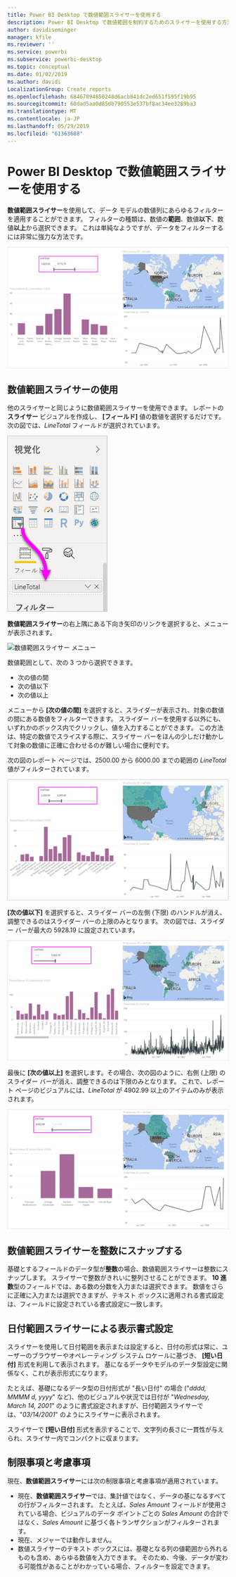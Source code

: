```yaml
---
title: Power BI Desktop で数値範囲スライサーを使用する
description: Power BI Desktop で数値範囲を制約するためのスライサーを使用する方法について説明します。
author: davidiseminger
manager: kfile
ms.reviewer: ''
ms.service: powerbi
ms.subservice: powerbi-desktop
ms.topic: conceptual
ms.date: 01/02/2019
ms.author: davidi
LocalizationGroup: Create reports
ms.openlocfilehash: 68467894850248d6acb841dc2ed651f595f19b95
ms.sourcegitcommit: 60dad5aa0d85db790553e537bf8ac34ee3289ba3
ms.translationtype: MT
ms.contentlocale: ja-JP
ms.lasthandoff: 05/29/2019
ms.locfileid: "61363688"
---
```

# <a name="use-the-numeric-range-slicer-in-power-bi-desktop"></a>Power BI Desktop で数値範囲スライサーを使用する
**数値範囲スライサー**を使用して、データ モデルの数値列にあらゆるフィルターを適用することができます。 フィルターの種類は、数値の**範囲**、数値**以下**、数値**以上**から選択できます。 これは単純なようですが、データをフィルターするには非常に強力な方法です。

![数値範囲スライサーがあるビジュアル](media/desktop-slicer-numeric-range/desktop-slicer-numeric-range-0.png)

## <a name="using-the-numeric-range-slicer"></a>数値範囲スライサーの使用
他のスライサーと同じように数値範囲スライサーを使用できます。 レポートの**スライサー** ビジュアルを作成し、 **[フィールド]** 値の数値を選択するだけです。 次の図では、*LineTotal* フィールドが選択されています。

![数値範囲スライサーの作成](media/desktop-slicer-numeric-range/desktop-slicer-numeric-range-1-create.png)

**数値範囲スライサー**の右上隅にある下向き矢印のリンクを選択すると、メニューが表示されます。

![数値範囲スライサー メニュー](media/desktop-slicer-numeric-range/desktop-slicer-numeric-range-2-between.png)

数値範囲として、次の 3 つから選択できます。

* 次の値の間
* 次の値以下
* 次の値以上

メニューから **[次の値の間]** を選択すると、スライダーが表示され、対象の数値の間にある数値をフィルターできます。 スライダー バーを使用する以外にも、いずれかのボックス内でクリックし、値を入力することができます。 この方法は、特定の数値でスライスする際に、スライサー バーをほんの少しだけ動かして対象の数値に正確に合わせるのが難しい場合に便利です。

次の図のレポート ページでは、2500.00 から 6000.00 までの範囲の *LineTotal* 値がフィルターされています。

![[次の値の間] を使用した数値範囲スライサー](media/desktop-slicer-numeric-range/desktop-slicer-numeric-range-3-between-range.png)

**[次の値以下]** を選択すると、スライダー バーの左側 (下限) のハンドルが消え、調整できるのはスライダー バーの上限のみとなります。 次の図では、スライダー バーが最大の 5928.19 に設定されています。

![[次の値以下] を使用した数値範囲スライサー](media/desktop-slicer-numeric-range/desktop-slicer-numeric-range-4-less-than.png)

最後に **[次の値以上]** を選択します。その場合、次の図のように、右側 (上限) のスライダー バーが消え、調整できるのは下限のみとなります。 これで、レポート ページのビジュアルには、*LineTotal* が 4902.99 以上のアイテムのみが表示されます。

![[次の値以上] を使用した数値範囲スライサー](media/desktop-slicer-numeric-range/desktop-slicer-numeric-range-5-greater-than.png)

## <a name="snap-to-whole-numbers-with-the-numeric-range-slicer"></a>数値範囲スライサーを整数にスナップする

基礎とするフィールドのデータ型が**整数**の場合、数値範囲スライサーは整数にスナップします。 スライサーで整数がきれいに整列させることができます。 **10 進数**型のフィールドでは、ある数の分数を入力または選択できます。 数値をさらに正確に入力または選択できますが、テキスト ボックスに適用される書式設定は、フィールドに設定されている書式設定に一致します。

## <a name="display-formatting-with-the-date-range-slicer"></a>日付範囲スライサーによる表示書式設定

スライサーを使用して日付範囲を表示または設定すると、日付の形式は常に、ユーザーのブラウザーやオペレーティング システム ロケールに基づき、 **[短い日付]** 形式を利用して表示されます。 基になるデータやモデルのデータ型設定に関係なく、これが表示形式になります。 

たとえば、基礎になるデータ型の日付形式が "長い日付" の場合 ("*dddd, MMMM d, yyyy*" など)、他のビジュアルや状況では日付が "*Wednesday, March 14, 2001*" のように書式設定されますが、日付範囲スライサーでは、"*03/14/2001*" のようにスライサーに表示されます。

スライサーで **[短い日付]** 形式を表示することで、文字列の長さに一貫性が与えられ、スライサー内でコンパクトに収まります。 


## <a name="limitations-and-considerations"></a>制限事項と考慮事項
現在、**数値範囲スライサー**には次の制限事項と考慮事項が適用されています。

* 現在、**数値範囲スライサー**では、集計値ではなく、データの基になるすべての行がフィルターされます。 たとえば、*Sales Amount* フィールドが使用されている場合、ビジュアルのデータ ポイントごとの *Sales Amount* の合計ではなく、*Sales Amount* に基づく各トランザクションがフィルターされます。
* 現在、メジャーでは動作しません。
* 数値スライサーのテキスト ボックスには、基礎となる列の値範囲から外れるものも含め、あらゆる数値を入力できます。 そのため、今後、データが変わる可能性があることがわかっている場合、フィルターを設定できます。
